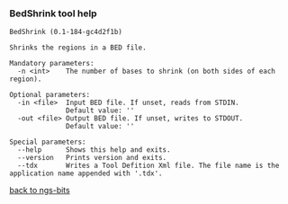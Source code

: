 ### BedShrink tool help
	BedShrink (0.1-184-gc4d2f1b)
	
	Shrinks the regions in a BED file.
	
	Mandatory parameters:
	  -n <int>    The number of bases to shrink (on both sides of each region).
	
	Optional parameters:
	  -in <file>  Input BED file. If unset, reads from STDIN.
	              Default value: ''
	  -out <file> Output BED file. If unset, writes to STDOUT.
	              Default value: ''
	
	Special parameters:
	  --help      Shows this help and exits.
	  --version   Prints version and exits.
	  --tdx       Writes a Tool Defition Xml file. The file name is the application name appended with '.tdx'.
	
[back to ngs-bits](https://github.com/marc-sturm/ngs-bits)